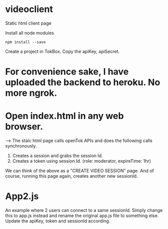 # videoclient
Static html client page

Install all node modules
```
npm install --save
```

Create a project in TokBox. Copy the apiKey, apiSecret.

# For convenience sake, I have uploaded the backend to heroku. No more ngrok.

# Open index.html in any web browser. 
--> The staic html page calls openTok APIs and does the following calls synchronously.

1) Creates a session and grabs the session Id.
2) Creates a token using session Id. (role: moderator, expireTime: 1hr)

We can think of the above as a "CREATE VIDEO SESSION" page. And of course, running this page again, creates another new sessionId.

# App2.js

An example where 2 users can connect to a same sessionId. Simply change this to app.js instead and rename the original app.js file to something else. Update the apiKey, token and sessionId according. 




